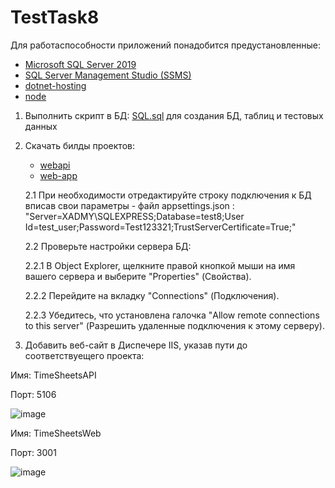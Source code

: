 # TestTask8

Для работаспособности приложений понадобится предустановленные:
- [Microsoft SQL Server 2019](https://www.microsoft.com/ru-ru/download/details.aspx?id=101064)
- [SQL Server Management Studio (SSMS)](https://aka.ms/ssmsfullsetup)
- [dotnet-hosting](https://dotnet.microsoft.com/en-us/download/dotnet/8.0) 
- [node](https://nodejs.org/en/download/package-manager)

1. Выполнить скрипт в БД: [SQL.sql](https://github.com/mihail2771/TestTask8/blob/main/SQL.sql) для создания БД, таблиц и тестовых данных

2. Скачать билды проектов:
   - [webapi](https://download-directory.github.io/?url=https%3A%2F%2Fgithub.com%2Fmihail2771%2FTestTask8%2Ftree%2Fmain%2Fwebapi%2Fbin%2FRelease%2Fnet8.0%2Fpublish) 
   - [web-app ](https://download-directory.github.io/?url=https%3A%2F%2Fgithub.com%2Fmihail2771%2FTestTask8%2Ftree%2Fmain%2Fweb-app%2Fbuild)

   2.1 При необходимости отредактируйте строку подключения к БД  вписав свои параметры - файл appsettings.json :
      "Server=XADMY\\SQLEXPRESS;Database=test8;User Id=test_user;Password=Test123321;TrustServerCertificate=True;"

   2.2 Проверьте настройки сервера БД:
      
      2.2.1 В Object Explorer, щелкните правой кнопкой мыши на имя вашего сервера и выберите "Properties" (Свойства).
      
      2.2.2 Перейдите на вкладку "Connections" (Подключения).
      
      2.2.3 Убедитесь, что установлена галочка "Allow remote connections to this server" (Разрешить удаленные подключения к этому серверу).
      

4. Добавить веб-сайт в Диспечере IIS, указав пути до соответствуещего проекта:
   
Имя: TimeSheetsAPI

Порт: 5106

![image](https://github.com/mihail2771/TestTask8/assets/47285121/9fc27d1d-4853-449f-91ad-a43020e73167)

Имя: TimeSheetsWeb

Порт: 3001

![image](https://github.com/mihail2771/TestTask8/assets/47285121/82647d02-efaa-4b72-940c-647a9a0d3dc4)

